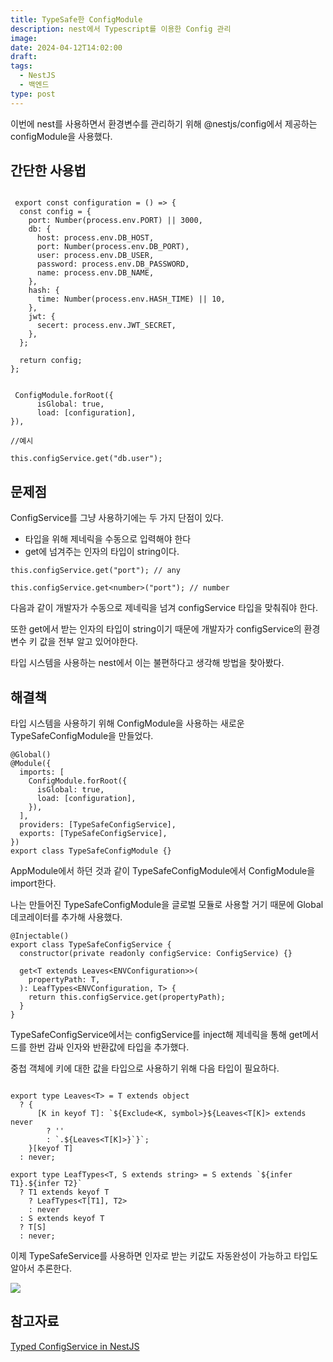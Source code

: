 ```yaml
---
title: TypeSafe한 ConfigModule
description: nest에서 Typescript를 이용한 Config 관리
image: 
date: 2024-04-12T14:02:00
draft: 
tags:
  - NestJS
  - 백엔드
type: post
---
```

이번에 nest를 사용하면서 환경변수를 관리하기 위해 @nestjs/config에서 제공하는 configModule을 사용했다.

## 간단한 사용법

```tsx
 
 export const configuration = () => {
  const config = {
    port: Number(process.env.PORT) || 3000,
    db: {
      host: process.env.DB_HOST,
      port: Number(process.env.DB_PORT),
      user: process.env.DB_USER,
      password: process.env.DB_PASSWORD,
      name: process.env.DB_NAME,
    },
    hash: {
      time: Number(process.env.HASH_TIME) || 10,
    },
    jwt: {
      secert: process.env.JWT_SECRET,
    },
  };

  return config;
};
 
 
 ConfigModule.forRoot({
	  isGlobal: true,
	  load: [configuration],
}),

//예시

this.configService.get("db.user");

```

## 문제점

ConfigService를 그냥 사용하기에는 두 가지 단점이 있다.

- 타입을 위해 제네릭을 수동으로 입력해야 한다
- get에 넘겨주는 인자의 타입이 string이다.

```tsx
this.configService.get("port"); // any

this.configService.get<number>("port"); // number
```

다음과 같이 개발자가 수동으로 제네릭을 넘겨 configService 타입을 맞춰줘야 한다.

또한 get에서 받는 인자의 타입이 string이기 때문에 개발자가 configService의 환경변수 키 값을 전부 알고 있어야한다.

타입 시스템을 사용하는 nest에서 이는 불편하다고 생각해 방법을 찾아봤다.

## 해결책

타입 시스템을 사용하기 위해 ConfigModule을 사용하는 새로운 TypeSafeConfigModule을 만들었다.

```tsx
@Global()
@Module({
  imports: [
    ConfigModule.forRoot({
      isGlobal: true,
      load: [configuration],
    }),
  ],
  providers: [TypeSafeConfigService],
  exports: [TypeSafeConfigService],
})
export class TypeSafeConfigModule {}
```

AppModule에서 하던 것과 같이 TypeSafeConfigModule에서 ConfigModule을 import한다.

나는 만들어진 TypeSafeConfigModule을 글로벌 모듈로 사용할 거기 때문에 Global 데코레이터를 추가해 사용했다.

```tsx
@Injectable()
export class TypeSafeConfigService {
  constructor(private readonly configService: ConfigService) {}

  get<T extends Leaves<ENVConfiguration>>(
    propertyPath: T,
  ): LeafTypes<ENVConfiguration, T> {
    return this.configService.get(propertyPath);
  }
}
```

TypeSafeConfigService에서는 configService를 inject해 제네릭을 통해 get메서드를 한번 감싸 인자와 반환값에 타입을 추가했다.

중첩 객체에 키에 대한 값을 타입으로 사용하기 위해 다음 타입이 필요하다.

```tsx

export type Leaves<T> = T extends object
  ? {
      [K in keyof T]: `${Exclude<K, symbol>}${Leaves<T[K]> extends never
        ? ''
        : `.${Leaves<T[K]>}`}`;
    }[keyof T]
  : never;

export type LeafTypes<T, S extends string> = S extends `${infer T1}.${infer T2}`
  ? T1 extends keyof T
    ? LeafTypes<T[T1], T2>
    : never
  : S extends keyof T
  ? T[S]
  : never;

```

이제 TypeSafeService를 사용하면 인자로 받는 키값도 자동완성이 가능하고 타입도 알아서 추론한다.

![](https://i.imgur.com/TjrWpKc.gif)


## 참고자료

[Typed ConfigService in NestJS](https://dev.to/hantaihe/typed-configservice-in-nestjs-1nml)
